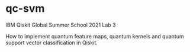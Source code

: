 # qc-svm
IBM Qiskit Global Summer School 2021 Lab 3

How to implement quantum feature maps, quantum kernels and quantum support vector classification in Qiskit.
